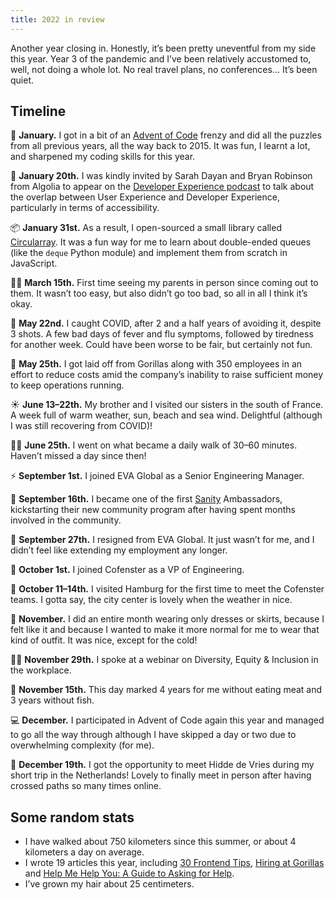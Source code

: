 ```yaml
---
title: 2022 in review
---
```


Another year closing in. Honestly, it’s been pretty uneventful from my side this year. Year 3 of the pandemic and I’ve been relatively accustomed to, well, not doing a whole lot. No real travel plans, no conferences… It’s been quiet.

## Timeline

🧩 **January.** I got in a bit of an [Advent of Code](https://adventofcode.com) frenzy and did all the puzzles from all previous years, all the way back to 2015. It was fun, I learnt a lot, and sharpened my coding skills for this year.

🎤 **January 20th.** I was kindly invited by Sarah Dayan and Bryan Robinson from Algolia to appear on the [Developer Experience podcast](https://developerexperience.buzzsprout.com/1806381/9919419-accessibility-and-developer-experience) to talk about the overlap between User Experience and Developer Experience, particularly in terms of accessibility.

📦 **January 31st.** As a result, I open-sourced a small library called [Circularray](https://github.com/KittyGiraudel/circularray). It was a fun way for me to learn about double-ended queues (like the `deque` Python module) and implement them from scratch in JavaScript.

🏳️‍⚧️ **March 15th.** First time seeing my parents in person since coming out to them. It wasn’t too easy, but also didn’t go too bad, so all in all I think it’s okay.

🤧 **May 22nd.** I caught COVID, after 2 and a half years of avoiding it, despite 3 shots. A few bad days of fever and flu symptoms, followed by tiredness for another week. Could have been worse to be fair, but certainly not fun.

🦍 **May 25th.** I got laid off from Gorillas along with 350 employees in an effort to reduce costs amid the company’s inability to raise sufficient money to keep operations running.

☀️ **June 13–22th.** My brother and I visited our sisters in the south of France. A week full of warm weather, sun, beach and sea wind. Delightful (although I was still recovering from COVID)!

🚶‍♀️ **June 25th.** I went on what became a daily walk of 30–60 minutes. Haven’t missed a day since then!

⚡️ **September 1st.** I joined EVA Global as a Senior Engineering Manager.

📣 **September 16th.** I became one of the first [Sanity](https://www.sanity.io/) Ambassadors, kickstarting their new community program after having spent months involved in the community.

🚪 **September 27th.** I resigned from EVA Global. It just wasn’t for me, and I didn’t feel like extending my employment any longer.

🎥 **October 1st.** I joined Cofenster as a VP of Engineering.

🌆 **October 11–14th.** I visited Hamburg for the first time to meet the Cofenster teams. I gotta say, the city center is lovely when the weather in nice.

👗 **November.** I did an entire month wearing only dresses or skirts, because I felt like it and because I wanted to make it more normal for me to wear that kind of outfit. It was nice, except for the cold!

🏳️‍🌈 **November 29th.** I spoke at a webinar on Diversity, Equity & Inclusion in the workplace.

🌱 **November 15th.** This day marked 4 years for me without eating meat and 3 years without fish.

💻 **December.** I participated in Advent of Code again this year and managed to go all the way through although I have skipped a day or two due to overwhelming complexity (for me).

👋 **December 19th.** I got the opportunity to meet Hidde de Vries during my short trip in the Netherlands! Lovely to finally meet in person after having crossed paths so many times online.

## Some random stats

- I have walked about 750 kilometers since this summer, or about 4 kilometers a day on average.
- I wrote 19 articles this year, including [30 Frontend Tips](/2022/01/04/30-frontend-tips), [Hiring at Gorillas](https://gorillas.io/en/blog/how-we-hire-product-design-and-engineering) and [Help Me Help You: A Guide to Asking for Help](/2022/07/15/a-guide-to-asking-for-help).
- I’ve grown my hair about 25 centimeters.
